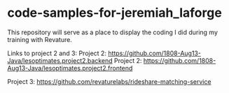 # code-samples-for-jeremiah_laforge
This repository will serve as a place to display the coding I did during my training with Revature.

Links to project 2 and 3:
Project 2: https://github.com/1808-Aug13-Java/lesoptimates.project2.backend
Project 2: https://github.com/1808-Aug13-Java/lesoptimates.project2.frontend

Project 3: https://github.com/revaturelabs/rideshare-matching-service
